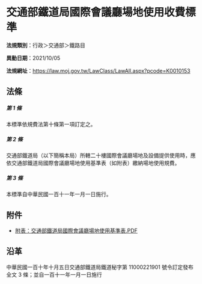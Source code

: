 # 交通部鐵道局國際會議廳場地使用收費標準


**法規類別**：行政＞交通部＞鐵路目

**異動日期**：2021/10/05  

**法規網址**：https://law.moj.gov.tw/LawClass/LawAll.aspx?pcode=K0010153



## 法條
##### 第 1 條
本標準依規費法第十條第一項訂定之。

##### 第 2 條
交通部鐵道局（以下簡稱本局）所轄二十樓國際會議廳場地及設備提供使用時，應依交通部鐵道局國際會議廳場地使用基準表（如附表）繳納場地使用規費。

##### 第 3 條
本標準自中華民國一百十一年一月一日施行。
## 附件
* [附表：交通部鐵道局國際會議廳場地使用基準表.PDF](https://law.moj.gov.tw/LawClass/LawGetFile.ashx?FileId=0000301185)
## 沿革
中華民國一百十年十月五日交通部鐵道局鐵道秘字第 11000221901  號令訂定發布全文 3  條；並自一百十一年一月一日施行
